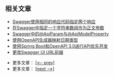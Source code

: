 ## 相关文章

+ [Swagger使用相同的响应代码指定两个响应](http://tu-yucheng.github.io/springboot/2023/05/12/swagger-two-responses-one-response-code.html)
+ [在Swagger中指定一个字符串数组作为正文参数](http://tu-yucheng.github.io/springboot/2023/05/12/swagger-body-array-of-strings.html)
+ [Swagger中的@ApiParam与@ApiModelProperty](http://tu-yucheng.github.io/springboot/2023/05/12/swagger-apiparam-vs-apimodelproperty.html)
+ [使用OpenAPI生成器映射日期类型](http://tu-yucheng.github.io/springboot/2023/05/12/openapi-map-date-types.html)
+ [使用Spring Boot和OpenAPI 3.0进行API优先开发](http://tu-yucheng.github.io/springboot/2023/05/12/spring-boot-openapi-api-first-development.html)
+ [更改Swagger UI URL前缀](http://tu-yucheng.github.io/springboot/2023/05/12/spring-boot-custom-swagger-url.html)

- 更多文章： [[<-- prev]](../spring-boot-swagger-1/README.md)
- 更多文章： [[next -->]](../spring-boot-swagger-jwt/README.md)